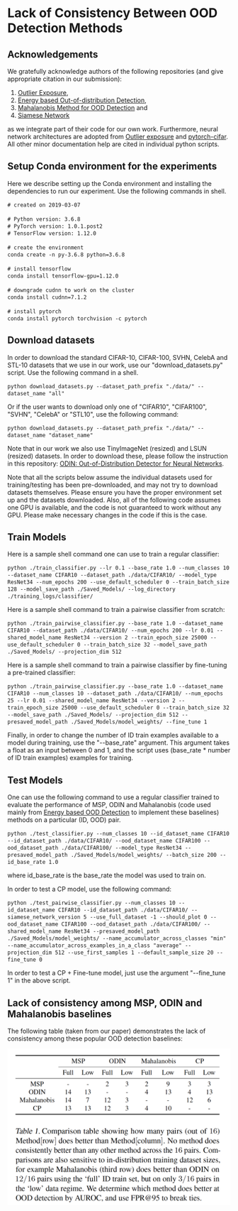 # Lack of Consistency Between OOD Detection Methods

<!--- This repository contains the official code for the ICML UDL Workshop 2021 Submission: "inster the title later" by (insert author names later). -->

## Acknowledgements
We gratefully acknowledge authors of the following repositories (and give appropriate citation in our submission):

1. [Outlier Exposure](https://github.com/hendrycks/outlier-exposure),
2. [Energy based Out-of-distribution Detection](https://github.com/wetliu/energy_ood),
3. [Mahalanobis Method for OOD Detection](https://github.com/pokaxpoka/deep_Mahalanobis_detector) and
4. [Siamese Network](https://github.com/fangpin/siamese-pytorch)

as we integrate part of their code for our own work. Furthermore, neural network architectures are adopted from [Outlier exposure](https://github.com/hendrycks/outlier-exposure) and [pytorch-cifar](https://github.com/kuangliu/pytorch-cifar). All other minor documentation help are cited in individual python scripts.

## Setup Conda environment for the experiments

Here we describe setting up the Conda environment and installing the dependencies to run our experiment. Use the following commands in shell.

```
# created on 2019-03-07

# Python version: 3.6.8
# PyTorch version: 1.0.1.post2
# TensorFlow version: 1.12.0

# create the environment
conda create -n py-3.6.8 python=3.6.8

# install tensorflow
conda install tensorflow-gpu=1.12.0

# downgrade cudnn to work on the cluster
conda install cudnn=7.1.2

# install pytorch
conda install pytorch torchvision -c pytorch
```

## Download datasets

In order to download the standard CIFAR-10, CIFAR-100, SVHN, CelebA and STL-10 datasets that we use in our work, use our "download_datasets.py" script. Use the following command in a shell.

```
python download_datasets.py --dataset_path_prefix "./data/" --dataset_name "all"
```

Or if the user wants to download only one of "CIFAR10", "CIFAR100", "SVHN", "CelebA" or "STL10", use the following command:

```
python download_datasets.py --dataset_path_prefix "./data/" --dataset_name "dataset_name"
```

Note that in our work we also use TinyImageNet (resized) and LSUN (resized) datasets. In order to download these, please follow the instruction in this repository: [ODIN: Out-of-Distribution Detector for Neural Networks](https://github.com/facebookresearch/odin).

Note that all the scripts below assume the individual datasets used for training/testing has been pre-downloaded, and may not try to download datasets themselves. Please ensure you have the proper environment set up and the datasets downloaded. Also, all of the following code assumes one GPU is available, and the code is not guaranteed to work without any GPU. Please make necessary changes in the code if this is the case.

## Train Models

Here is a sample shell command one can use to train a regular classifier:

```
python ./train_classifier.py --lr 0.1 --base_rate 1.0 --num_classes 10 --dataset_name CIFAR10 --dataset_path ./data/CIFAR10/ --model_type ResNet34 --num_epochs 200 --use_default_scheduler 0 --train_batch_size 128 --model_save_path ./Saved_Models/ --log_directory ./training_logs/classifier/
```

Here is a sample shell command to train a pairwise classifier from scratch:

```
python ./train_pairwise_classifier.py --base_rate 1.0 --dataset_name CIFAR10 --dataset_path ./data/CIFAR10/ --num_epochs 200 --lr 0.01 --shared_model_name ResNet34 --version 2 --train_epoch_size 25000 --use_default_scheduler 0 --train_batch_size 32 --model_save_path ./Saved_Models/ --projection_dim 512
```

Here is a sample shell command to train a pairwise classifier by fine-tuning a pre-trained classifier:

```
python ./train_pairwise_classifier.py --base_rate 1.0 --dataset_name CIFAR10 --num_classes 10 --dataset_path ./data/CIFAR10/ --num_epochs 25 --lr 0.01 --shared_model_name ResNet34 --version 2 --train_epoch_size 25000 --use_default_scheduler 0 --train_batch_size 32 --model_save_path ./Saved_Models/ --projection_dim 512 --presaved_model_path ./Saved_Models/model_weights/ --fine_tune 1
```

Finally, in order to change the number of ID train examples available to a model during training, use the "--base_rate" argument. This argument takes a float as an input between 0 and 1, and the script uses (base_rate * number of ID train examples) examples for training.

## Test Models

One can use the following command to use a regular classifier trained to evaluate the performance of MSP, ODIN and Mahalanobis (code used mainly from [Energy based OOD Detection](https://github.com/hendrycks/outlier-exposure) to implement these baselines) methods on a particular (ID, OOD) pair.

```
python ./test_classifier.py --num_classes 10 --id_dataset_name CIFAR10 --id_dataset_path ./data/CIFAR10/ --ood_dataset_name CIFAR100 --ood_dataset_path ./data/CIFAR100/ --model_type ResNet34 --presaved_model_path ./Saved_Models/model_weights/ --batch_size 200 --id_base_rate 1.0
```

where id_base_rate is the base_rate the model was used to train on.

In order to test a CP model, use the following command:

```
python ./test_pairwise_classifier.py --num_classes 10 --id_dataset_name CIFAR10 --id_dataset_path ./data/CIFAR10/ --siamese_network_version 5 --use_full_dataset -1 --should_plot 0 --ood_dataset_name CIFAR100 --ood_dataset_path ./data/CIFAR100/ --shared_model_name ResNet34 --presaved_model_path ./Saved_Models/model_weights/ --name_accumulator_across_classes "min" --name_accumulator_across_examples_in_a_class "average" --projection_dim 512 --use_first_samples 1 --default_sample_size 20 --fine_tune 0
```

In order to test a CP + Fine-tune model, just use the argument "--fine_tune 1" in the above script.

## Lack of consistency among MSP, ODIN and Mahalanobis baselines

The following table (taken from our paper) demonstrates the lack of consistency among these popular OOD detection baselines:

![image](https://github.com/tajwarfahim/OOD_Detection_Inconsistency/blob/main/figure/inconsistency_table.png)
